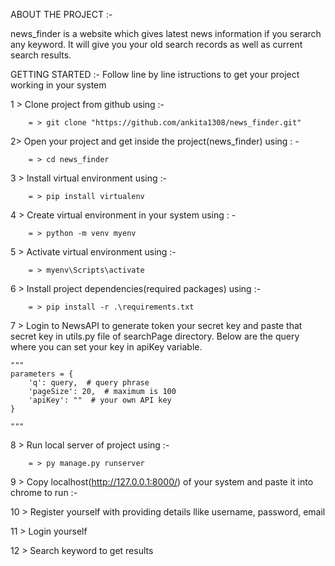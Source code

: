 ABOUT THE PROJECT :- 

news_finder is a website which gives latest news information if you serarch any keyword.
It will give you your old search records as well as current search results.

GETTING STARTED :- Follow line by line istructions to get your project working in your system

1 > Clone project from github using :- 

        = > git clone "https://github.com/ankita1308/news_finder.git"

2> Open your project and get inside the project(news_finder) using : -
        
        = > cd news_finder

3 > Install virtual environment using :- 

        = > pip install virtualenv

4 > Create virtual environment in your system using : - 

        = > python -m venv myenv

5 > Activate virtual environment using :-

        = > myenv\Scripts\activate

6 > Install project dependencies(required packages) using :- 

        = > pip install -r .\requirements.txt

7 > Login to NewsAPI to generate token your secret key and paste that secret key in utils.py file of searchPage directory. Below are the query where you can set your key in apiKey variable.

    """ 
    parameters = {
        'q': query,  # query phrase
        'pageSize': 20,  # maximum is 100
        'apiKey': ""  # your own API key
    }

    """

8 > Run local server of project using :-

        = > py manage.py runserver

9 > Copy localhost(http://127.0.0.1:8000/) of your system and paste it into chrome to run :-

10 > Register yourself with providing details llike username, password, email

11 > Login yourself 

12 > Search keyword to get results

        
